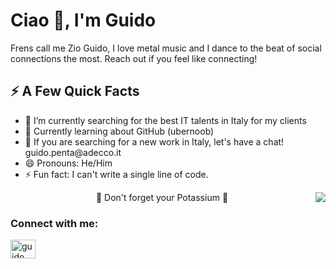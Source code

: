 <h1>Ciao 👋, I'm Guido</h1>
Frens call me Zio Guido, I love metal music and I dance to the beat of social connections the most. Reach out if you feel like connecting!





  <h2> ⚡️ A Few Quick Facts</h2>

<ul align="left">
<li>🔭 I’m currently searching for the best IT talents in Italy for my clients</li>

<li>🌱 Currently learning about GitHub (ubernoob)</li>

<li>💬 If you are searching for a new work in Italy, let's have a chat! guido.penta@adecco.it</li>

<li>😄 Pronouns: He/Him</li>

<li>⚡ Fun fact: I can't write a single line of code.</li>
  
  </ul>

<img align="right" src="https://media1.giphy.com/media/13HgwGsXF0aiGY/giphy.gif" />
  

  <p align="center">🍌 Don't forget your Potassium 🍌</p>

<h3 align="left">Connect with me:</h3>
<p align="left">
<a href="https://linkedin.com/in/guido-penta/" target="blank"><img align="center" src="https://raw.githubusercontent.com/rahuldkjain/github-profile-readme-generator/master/src/images/icons/Social/linked-in-alt.svg" alt="guido penta" height="30" width="40" /></a>
